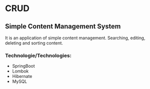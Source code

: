# CRUD
## Simple Content Management System
It is an application of simple content management. Searching, editing, deleting and sorting content.
### Technologie/Technologies:
* SpringBoot
* Lombok
* Hibernate
* MySQL
